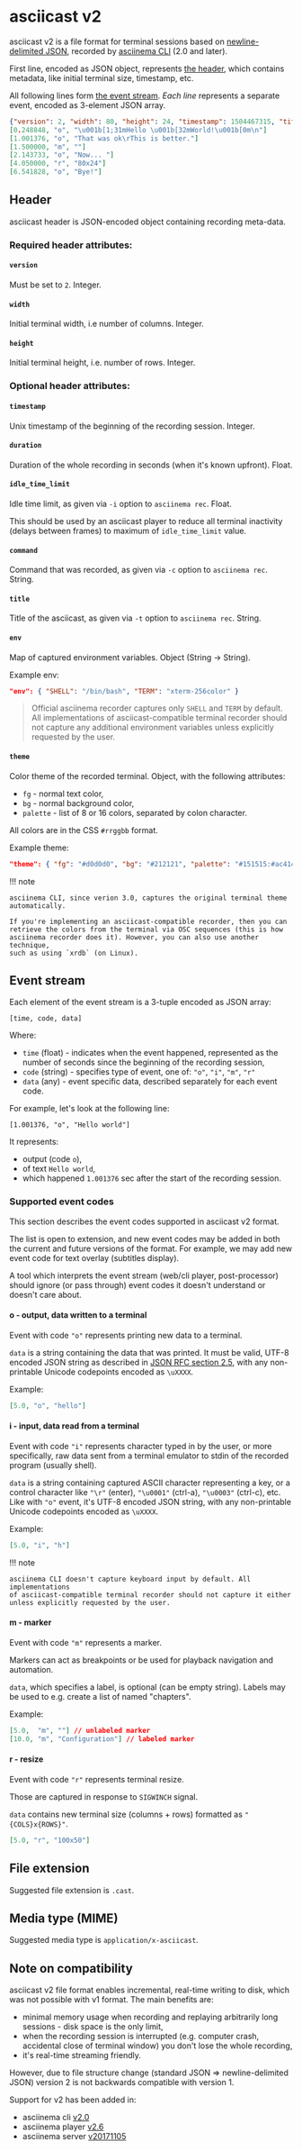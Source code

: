 # asciicast v2

asciicast v2 is a file format for terminal sessions based on [newline-delimited
JSON](http://jsonlines.org/), recorded by [asciinema CLI](../cli/index.md) (2.0
and later).

First line, encoded as JSON object, represents [the header](#header), which
contains metadata, like initial terminal size, timestamp, etc.

All following lines form  [the event stream](#event-stream). _Each line_
represents a separate event, encoded as 3-element JSON array.

``` json title="example.cast"
{"version": 2, "width": 80, "height": 24, "timestamp": 1504467315, "title": "Demo", "env": {"TERM": "xterm-256color", "SHELL": "/bin/zsh"}}
[0.248848, "o", "\u001b[1;31mHello \u001b[32mWorld!\u001b[0m\n"]
[1.001376, "o", "That was ok\rThis is better."]
[1.500000, "m", ""]
[2.143733, "o", "Now... "]
[4.050000, "r", "80x24"]
[6.541828, "o", "Bye!"]
```

## Header

asciicast header is JSON-encoded object containing recording meta-data.

### Required header attributes:

#### `version`

Must be set to `2`. Integer.

#### `width`

Initial terminal width, i.e number of columns. Integer.

#### `height`

Initial terminal height, i.e. number of rows. Integer.

### Optional header attributes:

#### `timestamp`

Unix timestamp of the beginning of the recording session. Integer.

#### `duration`

Duration of the whole recording in seconds (when it's known upfront). Float.

#### `idle_time_limit`

Idle time limit, as given via `-i` option to `asciinema rec`. Float.

This should be used by an asciicast player to reduce all terminal inactivity
(delays between frames) to maximum of `idle_time_limit` value.

#### `command`

Command that was recorded, as given via `-c` option to `asciinema rec`. String.

#### `title`

Title of the asciicast, as given via `-t` option to `asciinema rec`. String.

#### `env`

Map of captured environment variables. Object (String -> String).

Example env:

```json
"env": { "SHELL": "/bin/bash", "TERM": "xterm-256color" }
```

> Official asciinema recorder captures only `SHELL` and `TERM` by default. All
> implementations of asciicast-compatible terminal recorder should not capture
> any additional environment variables unless explicitly requested by the user.

#### `theme`

Color theme of the recorded terminal. Object, with the following attributes:

- `fg` - normal text color,
- `bg` - normal background color,
- `palette` - list of 8 or 16 colors, separated by colon character.

All colors are in the CSS `#rrggbb` format.

Example theme:

```json
"theme": { "fg": "#d0d0d0", "bg": "#212121", "palette": "#151515:#ac4142:#7e8e50:#e5b567:#6c99bb:#9f4e85:#7dd6cf:#d0d0d0:#505050:#ac4142:#7e8e50:#e5b567:#6c99bb:#9f4e85:#7dd6cf:#f5f5f5" }
```

!!! note

    asciinema CLI, since verion 3.0, captures the original terminal theme
    automatically.

    If you're implementing an asciicast-compatible recorder, then you can
    retrieve the colors from the terminal via OSC sequences (this is how
    asciinema recorder does it). However, you can also use another technique,
    such as using `xrdb` (on Linux).

## Event stream

Each element of the event stream is a 3-tuple encoded as JSON array:

    [time, code, data]

Where:

* `time` (float) - indicates when the event happened, represented as the number
  of seconds since the beginning of the recording session,
* `code` (string) - specifies type of event, one of: `"o"`, `"i"`, `"m"`, `"r"`
* `data` (any) - event specific data, described separately for each event
  code.

For example, let's look at the following line:

    [1.001376, "o", "Hello world"]

It represents:

* output (code `o`),
* of text `Hello world`,
* which happened `1.001376` sec after the start of the recording session.

### Supported event codes

This section describes the event codes supported in asciicast v2 format.

The list is open to extension, and new event codes may be added in both the
current and future versions of the format. For example, we may add new event
code for text overlay (subtitles display).

A tool which interprets the event stream (web/cli player, post-processor) should
ignore (or pass through) event codes it doesn't understand or doesn't care
about.

#### o - output, data written to a terminal

Event with code `"o"` represents printing new data to a terminal.

`data` is a string containing the data that was printed. It must be valid, UTF-8
encoded JSON string as described in [JSON RFC section
2.5](http://www.ietf.org/rfc/rfc4627.txt), with any non-printable Unicode
codepoints encoded as `\uXXXX`.

Example:

```json
[5.0, "o", "hello"]
```

#### i - input, data read from a terminal

Event with code `"i"` represents character typed in by the user, or more
specifically, raw data sent from a terminal emulator to stdin of the recorded
program (usually shell).

`data` is a string containing captured ASCII character representing a key, or a
control character like `"\r"` (enter), `"\u0001"` (ctrl-a), `"\u0003"` (ctrl-c),
etc. Like with `"o"` event, it's UTF-8 encoded JSON string, with any
non-printable Unicode codepoints encoded as `\uXXXX`.

Example:

```json
[5.0, "i", "h"]
```

!!! note

    asciinema CLI doesn't capture keyboard input by default. All implementations
    of asciicast-compatible terminal recorder should not capture it either
    unless explicitly requested by the user.

#### m - marker

Event with code `"m"` represents a marker.

Markers can act as breakpoints or be used for playback navigation and
automation.

`data`, which specifies a label, is optional (can be empty string). Labels may
be used to e.g. create a list of named "chapters".

Example:

```json
[5.0,  "m", ""] // unlabeled marker
[10.0, "m", "Configuration"] // labeled marker
```

#### r - resize

Event with code `"r"` represents terminal resize.

Those are captured in response to `SIGWINCH` signal.

`data` contains new terminal size (columns + rows) formatted as
`"{COLS}x{ROWS}"`.

```json
[5.0, "r", "100x50"]
```

## File extension

Suggested file extension is `.cast`.

## Media type (MIME)

Suggested media type is `application/x-asciicast`.

## Note on compatibility

asciicast v2 file format enables incremental, real-time writing to disk, which
was not possible with v1 format. The main benefits are:

* minimal memory usage when recording and replaying arbitrarily long sessions -
  disk space is the only limit,
* when the recording session is interrupted (e.g. computer crash, accidental
  close of terminal window) you don't lose the whole recording,
* it's real-time streaming friendly.

However, due to file structure change (standard JSON => newline-delimited JSON)
version 2 is not backwards compatible with version 1.

Support for v2 has been added in:

* asciinema cli [v2.0](https://github.com/asciinema/asciinema/releases/tag/v2.0.0)
* asciinema player [v2.6](https://github.com/asciinema/asciinema-player/releases/tag/v2.6.0)
* asciinema server [v20171105](https://github.com/asciinema/asciinema-server/releases/tag/v20171105)
